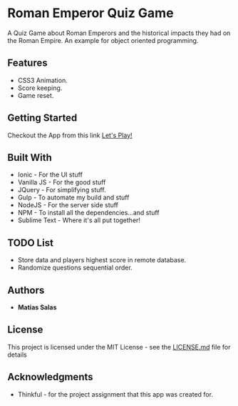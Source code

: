 # Roman Emperor Quiz Game


A Quiz Game about Roman Emperors and the historical impacts they had on the Roman Empire.  An example for object oriented programming.


## Features
* CSS3 Animation.
* Score keeping.
* Game reset.


## Getting Started

Checkout the App from this link [Let's Play!](http://msalas74.github.io/quiz-game-refactored/build/index.html) 


## Built With

* Ionic - For the UI stuff
* Vanilla JS - For the good stuff
* JQuery - For simplifying stuff.
* Gulp - To automate my build and stuff
* NodeJS - For the server side stuff
* NPM - To install all the dependencies...and stuff
* Sublime Text - Where it's all put together!


## TODO List

* Store data and players highest score in remote database.
* Randomize questions sequential order.



## Authors

* **Matias Salas**


## License

This project is licensed under the MIT License - see the [LICENSE.md](LICENSE.md) file for details


## Acknowledgments

* Thinkful - for the project assignment that this app was created for.
